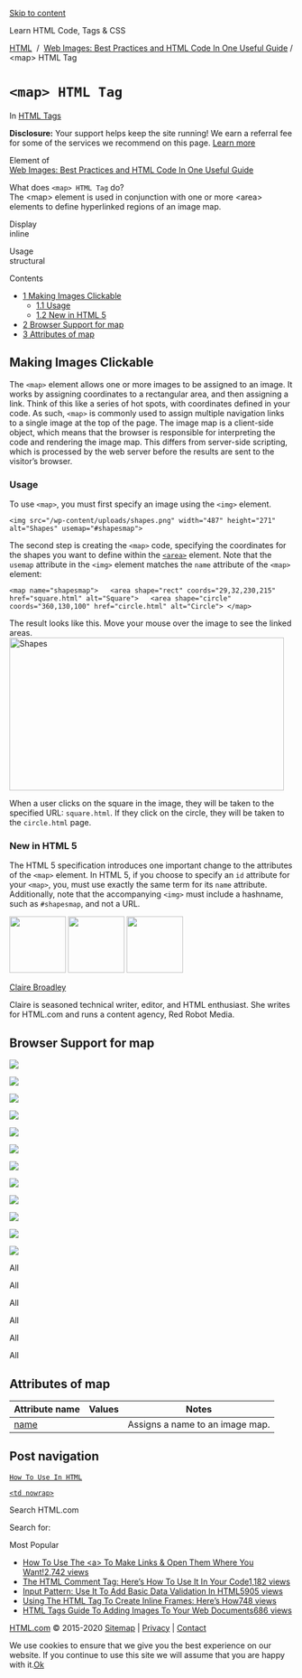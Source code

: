 <a href="#site-main" class="skip-link screen-reader-text">Skip to content</a>

[](https://html.com/)

Learn HTML Code, Tags & CSS

[HTML](https://html.com/)  /  [Web Images: Best Practices and HTML Code In One Useful Guide](https://html.com/images/) / &lt;map&gt; HTML Tag

# `<map> HTML Tag`

In <span class="post-meta-category">[HTML Tags](https://html.com/tags/)</span>

**Disclosure:** Your support helps keep the site running! We earn a referral fee for some of the services we recommend on this page. [Learn more](https://html.com/disclosure/)

Element of  
[Web Images: Best Practices and HTML Code In One Useful Guide](https://html.com/images/)

What does `<map> HTML Tag` do?  
The &lt;map&gt; element is used in conjunction with one or more &lt;area&gt; elements to define hyperlinked regions of an image map.

Display  
inline

Usage  
structural

<span class="underline"></span>

Contents

- [<span class="toc_number toc_depth_1">1</span> Making Images Clickable](#Making_Images_Clickable)
  - [<span class="toc_number toc_depth_2">1.1</span> Usage](#Usage)
  - [<span class="toc_number toc_depth_2">1.2</span> New in HTML 5](#New_in_HTML_5)
- [<span class="toc_number toc_depth_1">2</span> Browser Support for map](#Browser_Support_for_map)
- [<span class="toc_number toc_depth_1">3</span> Attributes of map](#Attributes_of_map)

## <span id="Making_Images_Clickable">Making Images Clickable</span>

The `<map>` element allows one or more images to be assigned to an image. It works by assigning coordinates to a rectangular area, and then assigning a link. Think of this like a series of hot spots, with coordinates defined in your code. As such, `<map>` is commonly used to assign multiple navigation links to a single image at the top of the page. The image map is a client-side object, which means that the browser is responsible for interpreting the code and rendering the image map. This differs from server-side scripting, which is processed by the web server before the results are sent to the visitor’s browser.

### <span id="Usage">Usage</span>

To use `<map>`, you must first specify an image using the `<img>` element.

    <img src="/wp-content/uploads/shapes.png" width="487" height="271" alt="Shapes" usemap="#shapesmap">

The second step is creating the `<map>` code, specifying the coordinates for the shapes you want to define within the [`<area>`](https://html.com/tags/area/) element. Note that the `usemap` attribute in the `<img>` element matches the `name` attribute of the `<map>` element:

    <map name="shapesmap">   <area shape="rect" coords="29,32,230,215" href="square.html" alt="Square">   <area shape="circle" coords="360,130,100" href="circle.html" alt="Circle"> </map>

The result looks like this. Move your mouse over the image to see the linked areas. <img src="https://html.com/wp-content/uploads/shapes.png" alt="Shapes" class="sp-no-webp" srcset="/wp-content/uploads/shapes.png" width="487" height="271" />

When a user clicks on the square in the image, they will be taken to the specified URL: `square.html`. If they click on the circle, they will be taken to the `circle.html` page.

### <span id="New_in_HTML_5">New in HTML 5</span>

The HTML 5 specification introduces one important change to the attributes of the `<map>` element. In HTML 5, if you choose to specify an `id` attribute for your `<map>`, you, must use exactly the same term for its `name` attribute. Additionally, note that the accompanying `<img>` must include a hashname, such as `#shapesmap`, and not a URL.

<img src="http://html.com/wp-content/plugins/a3-lazy-load/assets/images/lazy_placeholder.gif" class="lazy lazy-hidden avatar avatar-100 photo" width="100" height="100" />

<img src="http://html.com/wp-content/plugins/a3-lazy-load/assets/images/lazy_placeholder.gif" class="lazy lazy-hidden avatar avatar-100 photo" width="100" height="100" />

<img src="https://secure.gravatar.com/avatar/19acdfaa8761aac8a56ea06794f3dc88?s=100&amp;d=mm&amp;r=g" class="avatar avatar-100 photo" srcset="https://secure.gravatar.com/avatar/19acdfaa8761aac8a56ea06794f3dc88?s=200&amp;d=mm&amp;r=g 2x" width="100" height="100" />

[Claire Broadley](https://html.com/author/claire/)

<span class="fn">Claire is seasoned technical writer, editor, and HTML enthusiast. She writes for HTML.com and runs a content agency, Red Robot Media.</span>

<span id="tho-end-content" style="display: block; visibility: hidden;"></span>

## <span id="Browser_Support_for_map">Browser Support for map</span>

<img src="http://html.com/wp-content/plugins/a3-lazy-load/assets/images/lazy_placeholder.gif" class="lazy lazy-hidden" />

![](https://html.com/wp-content/plugins/htmlcodetutorial-plugin/assets/images/ie-true.png)

<img src="http://html.com/wp-content/plugins/a3-lazy-load/assets/images/lazy_placeholder.gif" class="lazy lazy-hidden" />

![](https://html.com/wp-content/plugins/htmlcodetutorial-plugin/assets/images/firefox-true.png)

<img src="http://html.com/wp-content/plugins/a3-lazy-load/assets/images/lazy_placeholder.gif" class="lazy lazy-hidden" />

![](https://html.com/wp-content/plugins/htmlcodetutorial-plugin/assets/images/chrome-true.png)

<img src="http://html.com/wp-content/plugins/a3-lazy-load/assets/images/lazy_placeholder.gif" class="lazy lazy-hidden" />

![](https://html.com/wp-content/plugins/htmlcodetutorial-plugin/assets/images/edge-true.png)

<img src="http://html.com/wp-content/plugins/a3-lazy-load/assets/images/lazy_placeholder.gif" class="lazy lazy-hidden" />

![](https://html.com/wp-content/plugins/htmlcodetutorial-plugin/assets/images/safari-true.png)

<img src="http://html.com/wp-content/plugins/a3-lazy-load/assets/images/lazy_placeholder.gif" class="lazy lazy-hidden" />

![](https://html.com/wp-content/plugins/htmlcodetutorial-plugin/assets/images/opera-true.png)

<span class="browser-supported">All</span>

<span class="browser-supported">All</span>

<span class="browser-supported">All</span>

<span class="browser-supported">All</span>

<span class="browser-supported">All</span>

<span class="browser-supported">All</span>

## <span id="Attributes_of_map">Attributes of map</span>

<table><thead><tr class="header"><th>Attribute name</th><th>Values</th><th>Notes</th></tr></thead><tbody><tr class="odd"><td><a href="https://html.com/attributes/map-name/" class="linked-name">name</a><br />
</td><td></td><td>Assigns a name to an image map.</td></tr></tbody></table>

## Post navigation

[<span class="nav-link-label"><span class="genericon genericon-previous"></span></span>`How To Use In HTML`](https://html.com/attributes/img-src/)

[`<td nowrap>`<span class="nav-link-label"><span class="genericon genericon-next"></span></span>](https://html.com/attributes/td-nowrap/)

Search HTML.com

<span class="screen-reader-text">Search for:</span>

Most Popular

- <a href="https://html.com/attributes/a-target/" class="popular_posts_bars_link">How To Use The &lt;a&gt; To Make Links &amp; Open Them Where You Want!</a><span class="popular_posts_bars_comment_count_hold"><a href="https://html.com/attributes/a-target/#comments" class="popular_posts_bars_comment_count">2,742 views</a><span class="popular_posts_bars_comment_count_triangle"></span></span>
- <a href="https://html.com/tags/comment-tag/" class="popular_posts_bars_link">The HTML Comment Tag: Here’s How To Use It In Your Code</a><span class="popular_posts_bars_comment_count_hold"><a href="https://html.com/tags/comment-tag/#comments" class="popular_posts_bars_comment_count">1,182 views</a><span class="popular_posts_bars_comment_count_triangle"></span></span>
- <a href="https://html.com/attributes/input-pattern/" class="popular_posts_bars_link">Input Pattern: Use It To Add Basic Data Validation In HTML5</a><span class="popular_posts_bars_comment_count_hold"><a href="https://html.com/attributes/input-pattern/#comments" class="popular_posts_bars_comment_count">905 views</a><span class="popular_posts_bars_comment_count_triangle"></span></span>
- <a href="https://html.com/tags/iframe/" class="popular_posts_bars_link">Using The HTML Tag To Create Inline Frames: Here’s How</a><span class="popular_posts_bars_comment_count_hold"><a href="https://html.com/tags/iframe/#comments" class="popular_posts_bars_comment_count">748 views</a><span class="popular_posts_bars_comment_count_triangle"></span></span>
- <a href="https://html.com/tags/img/" class="popular_posts_bars_link">HTML Tags Guide To Adding Images To Your Web Documents</a><span class="popular_posts_bars_comment_count_hold"><a href="https://html.com/tags/img/#comments" class="popular_posts_bars_comment_count">686 views</a><span class="popular_posts_bars_comment_count_triangle"></span></span>

[HTML.com](https://html.com/) © 2015-2020 [Sitemap](https://html.com/sitemap/) | [Privacy](https://html.com/privacy/) | [Contact](https://html.com/contact/)

<span id="cn-notice-text" class="cn-text-container">We use cookies to ensure that we give you the best experience on our website. If you continue to use this site we will assume that you are happy with it.</span><span id="cn-notice-buttons" class="cn-buttons-container"><a href="#" id="cn-accept-cookie" class="cn-set-cookie cn-button bootstrap button">Ok</a></span><a href="javascript:void(0);" id="cn-close-notice" class="cn-close-icon"></a>
